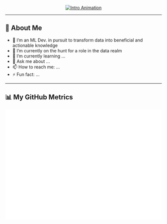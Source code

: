 <p align="center">
  <a href="https://github.com/zparvez2z">
    <img src="https://readme-typing-svg.herokuapp.com?font=Fira+Code&size=40&pause=1000&color=F7F7F7&center=true&vCenter=true&width=700&lines=Hi+there!+I'm+Parvez+Zamil;Welcome+to+my+GitHub+profile!" alt="Intro Animation" />
  </a>
</p>

---

## 👋 About Me

- 💼 I’m an ML Dev. in pursuit to transform data into beneficial and actionable knowledge
- 🔭 I’m currently on the hunt for a role in the data realm
- 🌱 I’m currently learning ...
- 💬 Ask me about ...
- 📫 How to reach me: ...
- ⚡ Fun fact: ...

---

## 📊 My GitHub Metrics

![Metrics](./metrics.classic.svg)
